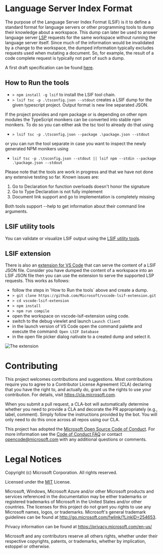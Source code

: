 # Language Server Index Format

The purpose of the Language Server Index Format (LSIF) is it to define a standard format for language servers or other programming tools to dump their knowledge about a workspace. This dump can later be used to answer language server [LSP](https://microsoft.github.io/language-server-protocol/) requests for the same workspace without running the language server itself. Since much of the information would be invalidated by a change to the workspace, the dumped information typically excludes requests used when mutating a document. So, for example, the result of a code complete request is typically not part of such a dump.

A first draft specification can be found [here](https://github.com/Microsoft/language-server-protocol/blob/master/indexFormat/specification.md).

## How to Run the tools

- `> npm install -g lsif` to install the LSIF tool chain.
- `> lsif tsc -p .\tsconfig.json --stdout` creates a LSIF dump for the given typescript project. Output format is new line separated JSON.

If the project provides and npm package or is depending on other npm modules the TypeScript monikers can be converted into stable npm monikers. To do so you can either ask the tsc tool to already do that using

- `> lsif tsc -p .\tsconfig.json --package .\package.json --stdout`

or you can run the tool separate in case you want to inspect the newly generated NPM monikers using

- `lsif tsc -p .\tsconfig.json --stdout || lsif npm --stdin --package .\package.json --stdout`

Please note that the tools are work in progress and that we have not done any extensive testing so far. Known issues are:

1. Go to Declaration for function overloads doesn't honor the signature
1. Go to Type Declaration is not fully implement
1. Document link support and go to implementation is completely  missing

Both tools support --help to get information about their command line arguments.

## LSIF utility tools

You can validate or visualize LSIF output using the [LSIF utility tools](tooling/README.md).

## LSIF extension

There is also an [extension for VS Code](https://github.com/Microsoft/vscode-lsif-extension) that can serve the content of a LSIF JSON file. Consider you have dumped the content of a workspace into an LSIF JSON file then you can use the extension to serve the supported LSP requests. This works as follows:

- follow the steps in 'How to Run the tools` above and create a dump.
- `> git clone https://github.com/Microsoft/vscode-lsif-extension.git`
- `> cd vscode-lsif-extension`
- `> npm install`
- `> npm run compile`
- open the workspace on vscode-lsif-extension using code.
- switch to the debug viewlet and launch `Launch Client`
- in the launch version of VS Code open the command palette and execute the command: `Open LSIF Database`
- in the open file picker dialog nativate to a created dump and select it.

![The extension](./images/extension.png)

# Contributing

This project welcomes contributions and suggestions.  Most contributions require you to agree to a
Contributor License Agreement (CLA) declaring that you have the right to, and actually do, grant us
the rights to use your contribution. For details, visit https://cla.microsoft.com.

When you submit a pull request, a CLA-bot will automatically determine whether you need to provide
a CLA and decorate the PR appropriately (e.g., label, comment). Simply follow the instructions
provided by the bot. You will only need to do this once across all repos using our CLA.

This project has adopted the [Microsoft Open Source Code of Conduct](https://opensource.microsoft.com/codeofconduct/).
For more information see the [Code of Conduct FAQ](https://opensource.microsoft.com/codeofconduct/faq/) or
contact [opencode@microsoft.com](mailto:opencode@microsoft.com) with any additional questions or comments.

# Legal Notices

Copyright (c) Microsoft Corporation. All rights reserved.

Licensed under the [MIT](LICENSE) License.

Microsoft, Windows, Microsoft Azure and/or other Microsoft products and services referenced in the documentation
may be either trademarks or registered trademarks of Microsoft in the United States and/or other countries.
The licenses for this project do not grant you rights to use any Microsoft names, logos, or trademarks.
Microsoft's general trademark guidelines can be found at http://go.microsoft.com/fwlink/?LinkID=254653.

Privacy information can be found at https://privacy.microsoft.com/en-us/

Microsoft and any contributors reserve all others rights, whether under their respective copyrights, patents,
or trademarks, whether by implication, estoppel or otherwise.

